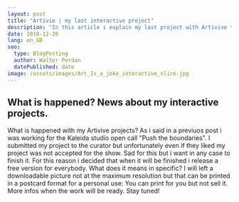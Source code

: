 ```yaml
---
layout: post
title: "Artivie | my last interactive project"
description: "In this article i explain my last project with Artivive technology. project initially developed for Kaleida studio open call."
date: 2018-12-20
lang: en_GB
seo:
  type: BlogPosting
  author: Walter Perdan
  datePublished: date
image: /assets/images/Art_Is_a_joke_interactive_slice.jpg
---
```


## What is happened? News about my interactive projects.
What is happened with my Artivive projects? As i said in a previuos post i was working for the Kaleida studio open call "Push the boundaries". I submitted my project to the curator but unfortunately even if they liked my project was not accepted for the show. Sad for this but i want in any case to finish it. For this reason i decided that when it will be finished i release a free version for everybody. What does it means in specific? I will left a downloadable picture not at the maximum resolution but that can be printed in a postcard format for a personal use: You can print for you but not sell it. More infos when the work will be ready. Stay tuned!
